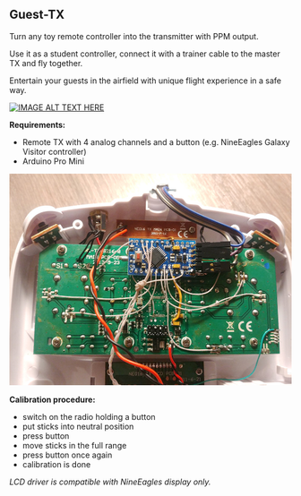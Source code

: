 ## Guest-TX

Turn any toy remote controller into the transmitter with PPM output.

Use it as a student controller, connect it with a trainer cable to the master TX and fly together.

Entertain your guests in the airfield with unique flight experience in a safe way.

[![IMAGE ALT TEXT HERE](https://img.youtube.com/vi/vY_bgo9vuqs/0.jpg)](https://youtu.be/vY_bgo9vuqs)

**Requirements:**
- Remote TX with 4 analog channels and a button (e.g. NineEagles Galaxy Visitor controller)
- Arduino Pro Mini

![photo](https://github.com/alexeystn/Guest-TX/blob/master/Images/hardware.jpg)

**Calibration procedure:**
- switch on the radio holding a button
- put sticks into neutral position
- press button
- move sticks in the full range
- press button once again
- calibration is done

*LCD driver is compatible with NineEagles display only.*
